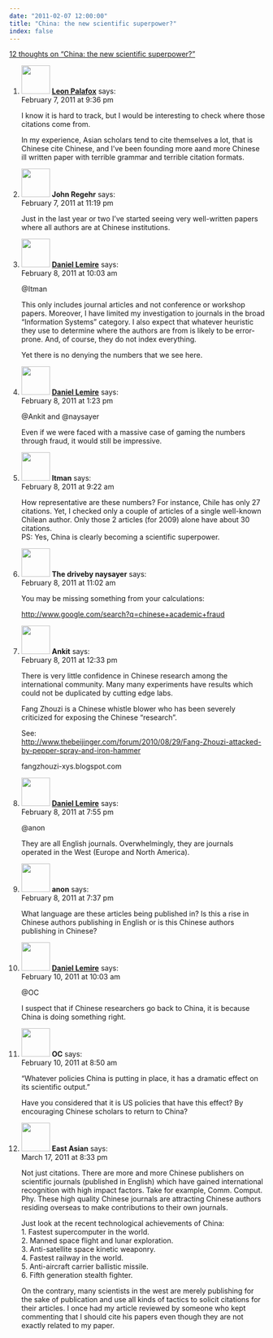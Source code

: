 ```yaml
---
date: "2011-02-07 12:00:00"
title: "China: the new scientific superpower?"
index: false
---
```


[12 thoughts on &ldquo;China: the new scientific superpower?&rdquo;](/lemire/blog/2011/02-07-china-the-new-scientific-superpower)

<ol class="comment-list">
<li id="comment-54186" class="comment even thread-even depth-1">
<div class="comment-author vcard">
<img alt src="https://secure.gravatar.com/avatar/a813cfaa5d5420c21b55b047c6064bbb?s=56&#038;d=mm&#038;r=g" srcset="https://secure.gravatar.com/avatar/a813cfaa5d5420c21b55b047c6064bbb?s=112&#038;d=mm&#038;r=g 2x" class="avatar avatar-56 photo" height="56" width="56" decoding="async" /> <b class="fn"><a href="https://sites.google.com/site/leonpalafoxswebsite/" class="url" rel="ugc external nofollow">Leon Palafox</a></b> <span class="says">says:</span> </div>
<div class="comment-metadata"><time datetime="2011-02-07T21:36:30+00:00">February 7, 2011 at 9:36 pm</time></a> </div>
<div class="comment-content">
<p>I know it is hard to track, but I would be interesting to check where those citations come from.</p>
<p>In my experience, Asian scholars tend to cite themselves a lot, that is Chinese cite Chinese, and I&rsquo;ve been founding more aand more Chinese ill written paper with terrible grammar and terrible citation formats.</p>
</div>
</li>
<li id="comment-54187" class="comment odd alt thread-odd thread-alt depth-1">
<div class="comment-author vcard">
<img alt src="https://secure.gravatar.com/avatar/3ccaf45d7ab8ecc0e412fe911c9b9d10?s=56&#038;d=mm&#038;r=g" srcset="https://secure.gravatar.com/avatar/3ccaf45d7ab8ecc0e412fe911c9b9d10?s=112&#038;d=mm&#038;r=g 2x" class="avatar avatar-56 photo" height="56" width="56" decoding="async" /> <b class="fn">John Regehr</b> <span class="says">says:</span> </div>
<div class="comment-metadata"><time datetime="2011-02-07T23:19:10+00:00">February 7, 2011 at 11:19 pm</time></a> </div>
<div class="comment-content">
<p>Just in the last year or two I&rsquo;ve started seeing very well-written papers where all authors are at Chinese institutions.</p>
</div>
</li>
<li id="comment-54189" class="comment byuser comment-author-lemire bypostauthor even thread-even depth-1">
<div class="comment-author vcard">
<img alt src="https://secure.gravatar.com/avatar/2ca999bef9535950f5b84281a4dab006?s=56&#038;d=mm&#038;r=g" srcset="https://secure.gravatar.com/avatar/2ca999bef9535950f5b84281a4dab006?s=112&#038;d=mm&#038;r=g 2x" class="avatar avatar-56 photo" height="56" width="56" loading="lazy" decoding="async" /> <b class="fn"><a href="https://lemire.me/blog/" class="url" rel="ugc">Daniel Lemire</a></b> <span class="says">says:</span> </div>
<div class="comment-metadata"><time datetime="2011-02-08T10:03:49+00:00">February 8, 2011 at 10:03 am</time></a> </div>
<div class="comment-content">
<p>@Itman</p>
<p>This only includes journal articles and not conference or workshop papers. Moreover, I have limited my investigation to journals in the broad &ldquo;Information Systems&rdquo; category. I also expect that whatever heuristic they use to determine where the authors are from is likely to be error-prone. And, of course, they do not index everything.</p>
<p>Yet there is no denying the numbers that we see here.</p>
</div>
</li>
<li id="comment-54192" class="comment odd alt thread-odd thread-alt depth-1">
<div class="comment-author vcard">
<img alt src="https://secure.gravatar.com/avatar/4b736113aa1557b9a110b5123d81d5f6?s=56&#038;d=mm&#038;r=g" srcset="https://secure.gravatar.com/avatar/4b736113aa1557b9a110b5123d81d5f6?s=112&#038;d=mm&#038;r=g 2x" class="avatar avatar-56 photo" height="56" width="56" loading="lazy" decoding="async" /> <b class="fn"><a href="https://lemire.me/blog/" class="url" rel="ugc">Daniel Lemire</a></b> <span class="says">says:</span> </div>
<div class="comment-metadata"><time datetime="2011-02-08T13:23:34+00:00">February 8, 2011 at 1:23 pm</time></a> </div>
<div class="comment-content">
<p>@Ankit and @naysayer</p>
<p>Even if we were faced with a massive case of gaming the numbers through fraud, it would still be impressive.</p>
</div>
</li>
<li id="comment-54188" class="comment even thread-even depth-1">
<div class="comment-author vcard">
<img alt src="https://secure.gravatar.com/avatar/cdbd04afdb5401d1cbbd390416f3c1e3?s=56&#038;d=mm&#038;r=g" srcset="https://secure.gravatar.com/avatar/cdbd04afdb5401d1cbbd390416f3c1e3?s=112&#038;d=mm&#038;r=g 2x" class="avatar avatar-56 photo" height="56" width="56" loading="lazy" decoding="async" /> <b class="fn">Itman</b> <span class="says">says:</span> </div>
<div class="comment-metadata"><time datetime="2011-02-08T09:22:57+00:00">February 8, 2011 at 9:22 am</time></a> </div>
<div class="comment-content">
<p>How representative are these numbers? For instance, Chile has only 27 citations. Yet, I checked only a couple of articles of a single well-known Chilean author. Only those 2 articles (for 2009) alone have about 30 citations.<br/>
PS: Yes, China is clearly becoming a scientific superpower.</p>
</div>
</li>
<li id="comment-54190" class="comment odd alt thread-odd thread-alt depth-1">
<div class="comment-author vcard">
<img alt src="https://secure.gravatar.com/avatar/76765df63a9c8fdf3838ef1d3af9c0a8?s=56&#038;d=mm&#038;r=g" srcset="https://secure.gravatar.com/avatar/76765df63a9c8fdf3838ef1d3af9c0a8?s=112&#038;d=mm&#038;r=g 2x" class="avatar avatar-56 photo" height="56" width="56" loading="lazy" decoding="async" /> <b class="fn">The driveby naysayer</b> <span class="says">says:</span> </div>
<div class="comment-metadata"><time datetime="2011-02-08T11:02:40+00:00">February 8, 2011 at 11:02 am</time></a> </div>
<div class="comment-content">
<p>You may be missing something from your calculations:</p>
<p><a href="https://www.google.com/search?q=chinese+academic+fraud" rel="nofollow ugc">http://www.google.com/search?q=chinese+academic+fraud</a></p>
</div>
</li>
<li id="comment-54191" class="comment even thread-even depth-1">
<div class="comment-author vcard">
<img alt src="https://secure.gravatar.com/avatar/ee6cd266ff5f6497f9079a0b0b52e29e?s=56&#038;d=mm&#038;r=g" srcset="https://secure.gravatar.com/avatar/ee6cd266ff5f6497f9079a0b0b52e29e?s=112&#038;d=mm&#038;r=g 2x" class="avatar avatar-56 photo" height="56" width="56" loading="lazy" decoding="async" /> <b class="fn">Ankit</b> <span class="says">says:</span> </div>
<div class="comment-metadata"><time datetime="2011-02-08T12:33:55+00:00">February 8, 2011 at 12:33 pm</time></a> </div>
<div class="comment-content">
<p>There is very little confidence in Chinese research among the international community. Many many experiments have results which could not be duplicated by cutting edge labs.</p>
<p>Fang Zhouzi is a Chinese whistle blower who has been severely criticized for exposing the Chinese &ldquo;research&rdquo;. </p>
<p>See:<br/>
<a href="http://www.thebeijinger.com/forum/2010/08/29/Fang-Zhouzi-attacked-by-pepper-spray-and-iron-hammer" rel="nofollow ugc">http://www.thebeijinger.com/forum/2010/08/29/Fang-Zhouzi-attacked-by-pepper-spray-and-iron-hammer</a></p>
<p>fangzhouzi-xys.blogspot.com</p>
</div>
</li>
<li id="comment-54194" class="comment odd alt thread-odd thread-alt depth-1">
<div class="comment-author vcard">
<img alt src="https://secure.gravatar.com/avatar/4b736113aa1557b9a110b5123d81d5f6?s=56&#038;d=mm&#038;r=g" srcset="https://secure.gravatar.com/avatar/4b736113aa1557b9a110b5123d81d5f6?s=112&#038;d=mm&#038;r=g 2x" class="avatar avatar-56 photo" height="56" width="56" loading="lazy" decoding="async" /> <b class="fn"><a href="https://lemire.me/blog/" class="url" rel="ugc">Daniel Lemire</a></b> <span class="says">says:</span> </div>
<div class="comment-metadata"><time datetime="2011-02-08T19:55:07+00:00">February 8, 2011 at 7:55 pm</time></a> </div>
<div class="comment-content">
<p>@anon</p>
<p>They are all English journals. Overwhelmingly, they are journals operated in the West (Europe and North America).</p>
</div>
</li>
<li id="comment-54193" class="comment even thread-even depth-1">
<div class="comment-author vcard">
<img alt src="https://secure.gravatar.com/avatar/?s=56&#038;d=mm&#038;r=g" srcset="https://secure.gravatar.com/avatar/?s=112&#038;d=mm&#038;r=g 2x" class="avatar avatar-56 photo avatar-default" height="56" width="56" loading="lazy" decoding="async" /> <b class="fn">anon</b> <span class="says">says:</span> </div>
<div class="comment-metadata"><time datetime="2011-02-08T19:37:31+00:00">February 8, 2011 at 7:37 pm</time></a> </div>
<div class="comment-content">
<p>What language are these articles being published in? Is this a rise in Chinese authors publishing in English or is this Chinese authors publishing in Chinese?</p>
</div>
</li>
<li id="comment-54197" class="comment odd alt thread-odd thread-alt depth-1">
<div class="comment-author vcard">
<img alt src="https://secure.gravatar.com/avatar/4b736113aa1557b9a110b5123d81d5f6?s=56&#038;d=mm&#038;r=g" srcset="https://secure.gravatar.com/avatar/4b736113aa1557b9a110b5123d81d5f6?s=112&#038;d=mm&#038;r=g 2x" class="avatar avatar-56 photo" height="56" width="56" loading="lazy" decoding="async" /> <b class="fn"><a href="https://lemire.me/blog/" class="url" rel="ugc">Daniel Lemire</a></b> <span class="says">says:</span> </div>
<div class="comment-metadata"><time datetime="2011-02-10T10:03:45+00:00">February 10, 2011 at 10:03 am</time></a> </div>
<div class="comment-content">
<p>@OC</p>
<p>I suspect that if Chinese researchers go back to China, it is because China is doing something right.</p>
</div>
</li>
<li id="comment-54196" class="comment even thread-even depth-1">
<div class="comment-author vcard">
<img alt src="https://secure.gravatar.com/avatar/f00fd13956fb84308e75c35aaa8c1a10?s=56&#038;d=mm&#038;r=g" srcset="https://secure.gravatar.com/avatar/f00fd13956fb84308e75c35aaa8c1a10?s=112&#038;d=mm&#038;r=g 2x" class="avatar avatar-56 photo" height="56" width="56" loading="lazy" decoding="async" /> <b class="fn">OC</b> <span class="says">says:</span> </div>
<div class="comment-metadata"><time datetime="2011-02-10T08:50:41+00:00">February 10, 2011 at 8:50 am</time></a> </div>
<div class="comment-content">
<p>&ldquo;Whatever policies China is putting in place, it has a dramatic effect on its scientific output.&rdquo;</p>
<p>Have you considered that it is US policies that have this effect? By encouraging Chinese scholars to return to China?</p>
</div>
</li>
<li id="comment-54294" class="comment odd alt thread-odd thread-alt depth-1">
<div class="comment-author vcard">
<img alt src="https://secure.gravatar.com/avatar/3cd03d691291b5eeb372cd47a15d67b1?s=56&#038;d=mm&#038;r=g" srcset="https://secure.gravatar.com/avatar/3cd03d691291b5eeb372cd47a15d67b1?s=112&#038;d=mm&#038;r=g 2x" class="avatar avatar-56 photo" height="56" width="56" loading="lazy" decoding="async" /> <b class="fn">East Asian</b> <span class="says">says:</span> </div>
<div class="comment-metadata"><time datetime="2011-03-17T20:33:10+00:00">March 17, 2011 at 8:33 pm</time></a> </div>
<div class="comment-content">
<p>Not just citations. There are more and more Chinese publishers on scientific journals (published in English) which have gained international recognition with high impact factors. Take for example, Comm. Comput. Phy. These high quality Chinese journals are attracting Chinese authors residing overseas to make contributions to their own journals. </p>
<p>Just look at the recent technological achievements of China:<br/>
1. Fastest supercomputer in the world.<br/>
2. Manned space flight and lunar exploration.<br/>
3. Anti-satellite space kinetic weaponry.<br/>
4. Fastest railway in the world.<br/>
5. Anti-aircraft carrier ballistic missile.<br/>
6. Fifth generation stealth fighter.</p>
<p>On the contrary, many scientists in the west are merely publishing for the sake of publication and use all kinds of tactics to solicit citations for their articles. I once had my article reviewed by someone who kept commenting that I should cite his papers even though they are not exactly related to my paper.</p>
</div>
</li>
</ol>

